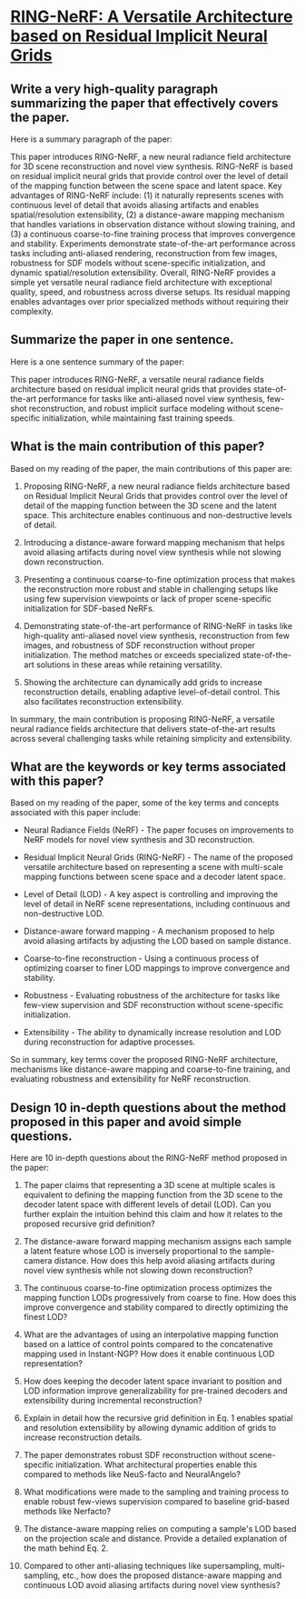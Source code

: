 # [RING-NeRF: A Versatile Architecture based on Residual Implicit Neural   Grids](https://arxiv.org/abs/2312.03357)

## Write a very high-quality paragraph summarizing the paper that effectively covers the paper.

 Here is a summary paragraph of the paper:

This paper introduces RING-NeRF, a new neural radiance field architecture for 3D scene reconstruction and novel view synthesis. RING-NeRF is based on residual implicit neural grids that provide control over the level of detail of the mapping function between the scene space and latent space. Key advantages of RING-NeRF include: (1) it naturally represents scenes with continuous level of detail that avoids aliasing artifacts and enables spatial/resolution extensibility, (2) a distance-aware mapping mechanism that handles variations in observation distance without slowing training, and (3) a continuous coarse-to-fine training process that improves convergence and stability. Experiments demonstrate state-of-the-art performance across tasks including anti-aliased rendering, reconstruction from few images, robustness for SDF models without scene-specific initialization, and dynamic spatial/resolution extensibility. Overall, RING-NeRF provides a simple yet versatile neural radiance field architecture with exceptional quality, speed, and robustness across diverse setups. Its residual mapping enables advantages over prior specialized methods without requiring their complexity.


## Summarize the paper in one sentence.

 Here is a one sentence summary of the paper:

This paper introduces RING-NeRF, a versatile neural radiance fields architecture based on residual implicit neural grids that provides state-of-the-art performance for tasks like anti-aliased novel view synthesis, few-shot reconstruction, and robust implicit surface modeling without scene-specific initialization, while maintaining fast training speeds.


## What is the main contribution of this paper?

 Based on my reading of the paper, the main contributions of this paper are:

1) Proposing RING-NeRF, a new neural radiance fields architecture based on Residual Implicit Neural Grids that provides control over the level of detail of the mapping function between the 3D scene and the latent space. This architecture enables continuous and non-destructive levels of detail.

2) Introducing a distance-aware forward mapping mechanism that helps avoid aliasing artifacts during novel view synthesis while not slowing down reconstruction.

3) Presenting a continuous coarse-to-fine optimization process that makes the reconstruction more robust and stable in challenging setups like using few supervision viewpoints or lack of proper scene-specific initialization for SDF-based NeRFs.

4) Demonstrating state-of-the-art performance of RING-NeRF in tasks like high-quality anti-aliased novel view synthesis, reconstruction from few images, and robustness of SDF reconstruction without proper initialization. The method matches or exceeds specialized state-of-the-art solutions in these areas while retaining versatility.

5) Showing the architecture can dynamically add grids to increase reconstruction details, enabling adaptive level-of-detail control. This also facilitates reconstruction extensibility.

In summary, the main contribution is proposing RING-NeRF, a versatile neural radiance fields architecture that delivers state-of-the-art results across several challenging tasks while retaining simplicity and extensibility.


## What are the keywords or key terms associated with this paper?

 Based on my reading of the paper, some of the key terms and concepts associated with this paper include:

- Neural Radiance Fields (NeRF) - The paper focuses on improvements to NeRF models for novel view synthesis and 3D reconstruction.

- Residual Implicit Neural Grids (RING-NeRF) - The name of the proposed versatile architecture based on representing a scene with multi-scale mapping functions between scene space and a decoder latent space.

- Level of Detail (LOD) - A key aspect is controlling and improving the level of detail in NeRF scene representations, including continuous and non-destructive LOD.

- Distance-aware forward mapping - A mechanism proposed to help avoid aliasing artifacts by adjusting the LOD based on sample distance. 

- Coarse-to-fine reconstruction - Using a continuous process of optimizing coarser to finer LOD mappings to improve convergence and stability.

- Robustness - Evaluating robustness of the architecture for tasks like few-view supervision and SDF reconstruction without scene-specific initialization. 

- Extensibility - The ability to dynamically increase resolution and LOD during reconstruction for adaptive processes.

So in summary, key terms cover the proposed RING-NeRF architecture, mechanisms like distance-aware mapping and coarse-to-fine training, and evaluating robustness and extensibility for NeRF reconstruction.


## Design 10 in-depth questions about the method proposed in this paper and avoid simple questions.

 Here are 10 in-depth questions about the RING-NeRF method proposed in the paper:

1. The paper claims that representing a 3D scene at multiple scales is equivalent to defining the mapping function from the 3D scene to the decoder latent space with different levels of detail (LOD). Can you further explain the intuition behind this claim and how it relates to the proposed recursive grid definition?

2. The distance-aware forward mapping mechanism assigns each sample a latent feature whose LOD is inversely proportional to the sample-camera distance. How does this help avoid aliasing artifacts during novel view synthesis while not slowing down reconstruction?

3. The continuous coarse-to-fine optimization process optimizes the mapping function LODs progressively from coarse to fine. How does this improve convergence and stability compared to directly optimizing the finest LOD?

4. What are the advantages of using an interpolative mapping function based on a lattice of control points compared to the concatenative mapping used in Instant-NGP? How does it enable continuous LOD representation?

5. How does keeping the decoder latent space invariant to position and LOD information improve generalizability for pre-trained decoders and extensibility during incremental reconstruction?

6. Explain in detail how the recursive grid definition in Eq. 1 enables spatial and resolution extensibility by allowing dynamic addition of grids to increase reconstruction details.

7. The paper demonstrates robust SDF reconstruction without scene-specific initialization. What architectural properties enable this compared to methods like NeuS-facto and NeuralAngelo?

8. What modifications were made to the sampling and training process to enable robust few-views supervision compared to baseline grid-based methods like Nerfacto?

9. The distance-aware mapping relies on computing a sample's LOD based on the projection scale and distance. Provide a detailed explanation of the math behind Eq. 2.

10. Compared to other anti-aliasing techniques like supersampling, multi-sampling, etc., how does the proposed distance-aware mapping and continuous LOD avoid aliasing artifacts during novel view synthesis?
